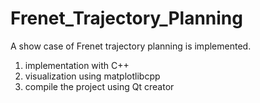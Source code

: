 # Frenet_Trajectory_Planning

A show case of Frenet trajectory planning is implemented.

1. implementation with C++
2. visualization using matplotlibcpp
3. compile the project using Qt creator

